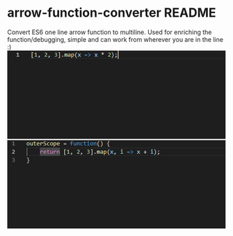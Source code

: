 # arrow-function-converter README

Convert ES6 one line arrow function to multiline.
Used for enriching the function/debugging, simple and can work from wherever you are in the line :)
![demo](demo.gif)
![demo](demo2.gif)
